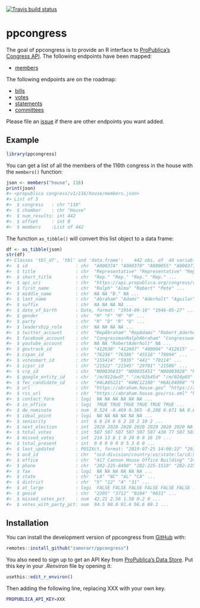 
<!-- README.md is generated from README.Rmd. Please edit that file -->

[![Travis build
status](https://travis-ci.org/zamorarr/ppcongress.svg?branch=master)](https://travis-ci.org/zamorarr/ppcongress)

# ppcongress

The goal of ppcongress is to provide an R interface to [ProPublica’s
Congress API](https://projects.propublica.org/api-docs/congress-api/).
The following endpoints have been
    mapped:

  - [members](https://projects.propublica.org/api-docs/congress-api/members/)

The following endpoints are on the
    roadmap:

  - [bills](https://projects.propublica.org/api-docs/congress-api/bills/)
  - [votes](https://projects.propublica.org/api-docs/congress-api/votes/)
  - [statements](https://projects.propublica.org/api-docs/congress-api/statements/)
  - [committees](https://projects.propublica.org/api-docs/congress-api/committees/)

Please file an [issue](https://github.com/zamorarr/ppcongress/issues) if
there are other endpoints you want added.

## Example

``` r
library(ppcongress)
```

You can get a list of all the members of the 116th congress in the house
with the `members()` function:

``` r
json <- members("house", 116)
print(json)
#> <propublica congress/v1/116/house/members.json>
#> List of 5
#>  $ congress   : chr "116"
#>  $ chamber    : chr "House"
#>  $ num_results: int 442
#>  $ offset     : int 0
#>  $ members    :List of 442
```

The function `as_tibble()` will convert this list object to a data
frame:

``` r
df <- as_tibble(json)
str(df)
#> Classes 'tbl_df', 'tbl' and 'data.frame':    442 obs. of  44 variables:
#>  $ id                  : chr  "A000374" "A000370" "A000055" "A000371" ...
#>  $ title               : chr  "Representative" "Representative" "Representative" "Representative" ...
#>  $ short_title         : chr  "Rep." "Rep." "Rep." "Rep." ...
#>  $ api_uri             : chr  "https://api.propublica.org/congress/v1/members/A000374.json" "https://api.propublica.org/congress/v1/members/A000370.json" "https://api.propublica.org/congress/v1/members/A000055.json" "https://api.propublica.org/congress/v1/members/A000371.json" ...
#>  $ first_name          : chr  "Ralph" "Alma" "Robert" "Pete" ...
#>  $ middle_name         : chr  NA NA "B." NA ...
#>  $ last_name           : chr  "Abraham" "Adams" "Aderholt" "Aguilar" ...
#>  $ suffix              : chr  NA NA NA NA ...
#>  $ date_of_birth       : Date, format: "1954-09-16" "1946-05-27" ...
#>  $ gender              : chr  "M" "F" "M" "M" ...
#>  $ party               : chr  "R" "D" "R" "D" ...
#>  $ leadership_role     : chr  NA NA NA NA ...
#>  $ twitter_account     : chr  "RepAbraham" "RepAdams" "Robert_Aderholt" "reppeteaguilar" ...
#>  $ facebook_account    : chr  "CongressmanRalphAbraham" "CongresswomanAdams" "RobertAderholt" "reppeteaguilar" ...
#>  $ youtube_account     : chr  NA NA "RobertAderholt" NA ...
#>  $ govtrack_id         : chr  "412630" "412607" "400004" "412615" ...
#>  $ cspan_id            : chr  "76236" "76386" "45516" "79994" ...
#>  $ votesmart_id        : chr  "155414" "5935" "441" "70114" ...
#>  $ icpsr_id            : chr  "21522" "21545" "29701" "21506" ...
#>  $ crp_id              : chr  "N00036633" "N00035451" "N00003028" "N00033997" ...
#>  $ google_entity_id    : chr  "/m/012dwd7_" "/m/02b45d" "/m/024p03" "/m/0jwv0xf" ...
#>  $ fec_candidate_id    : chr  "H4LA05221" "H4NC12100" "H6AL04098" "H2CA31125" ...
#>  $ url                 : chr  "https://abraham.house.gov" "https://adams.house.gov" "https://aderholt.house.gov" "https://aguilar.house.gov" ...
#>  $ rss_url             : chr  "https://abraham.house.gov/rss.xml" "https://adams.house.gov/rss.xml" "https://aderholt.house.gov/rss.xml" "https://aguilar.house.gov/rss.xml" ...
#>  $ contact_form        : logi  NA NA NA NA NA NA ...
#>  $ in_office           : logi  TRUE TRUE TRUE TRUE TRUE TRUE ...
#>  $ dw_nominate         : num  0.524 -0.469 0.365 -0.288 0.671 NA 0.654 NA 0.38 NA ...
#>  $ ideal_point         : logi  NA NA NA NA NA NA ...
#>  $ seniority           : int  6 8 24 6 6 2 10 2 10 2 ...
#>  $ next_election       : int  2020 2020 2020 2020 2020 2020 2020 NA 2020 2020 ...
#>  $ total_votes         : int  507 507 507 507 507 507 430 77 507 507 ...
#>  $ missed_votes        : int  214 13 8 1 0 20 0 0 16 19 ...
#>  $ total_present       : int  0 0 0 0 0 0 5 3 0 0 ...
#>  $ last_updated        : POSIXct, format: "2019-07-25 14:00:22" "2019-07-25 14:00:24" ...
#>  $ ocd_id              : chr  "ocd-division/country:us/state:la/cd:5" "ocd-division/country:us/state:nc/cd:12" "ocd-division/country:us/state:al/cd:4" "ocd-division/country:us/state:ca/cd:31" ...
#>  $ office              : chr  "417 Cannon House Office Building" "2436 Rayburn House Office Building" "1203 Longworth House Office Building" "109 Cannon House Office Building" ...
#>  $ phone               : chr  "202-225-8490" "202-225-1510" "202-225-4876" "202-225-3201" ...
#>  $ fax                 : logi  NA NA NA NA NA NA ...
#>  $ state               : chr  "LA" "NC" "AL" "CA" ...
#>  $ district            : chr  "5" "12" "4" "31" ...
#>  $ at_large            : logi  FALSE FALSE FALSE FALSE FALSE FALSE ...
#>  $ geoid               : chr  "2205" "3712" "0104" "0631" ...
#>  $ missed_votes_pct    : num  42.21 2.56 1.58 0.2 0 ...
#>  $ votes_with_party_pct: num  94.5 98.8 91.6 96.6 89.1 ...
```

## Installation

You can install the development version of ppcongress from
[GitHub](https://github.com/zamorarr/ppcongress) with:

``` r
remotes::install_github("zamorarr/ppcongress")
```

You also need to sign up to get an API Key from [ProPublica’s Data
Store](https://www.propublica.org/datastore/api/propublica-congress-api).
Put this key in your *.Renviron* file by opening it:

``` r
usethis::edit_r_environ()
```

Then adding the following line, replacing XXX with your own key.

``` sh
PROPUBLICA_API_KEY=XXX
```
